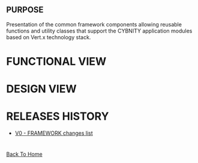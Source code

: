 ## PURPOSE
Presentation of the common framework components allowing reusable functions and utility classes that support the CYBNITY application modules based on Vert.x technology stack.

# FUNCTIONAL VIEW

# DESIGN VIEW

# RELEASES HISTORY
- [V0 - FRAMEWORK changes list](v0-changes.md)

#
[Back To Home](../README.md)
